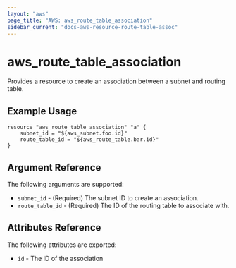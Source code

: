 ```yaml
---
layout: "aws"
page_title: "AWS: aws_route_table_association"
sidebar_current: "docs-aws-resource-route-table-assoc"
---
```


# aws\_route\_table\_association

Provides a resource to create an association between a subnet and routing table.

## Example Usage

```
resource "aws_route_table_association" "a" {
    subnet_id = "${aws_subnet.foo.id}"
    route_table_id = "${aws_route_table.bar.id}"
}
```

## Argument Reference

The following arguments are supported:

* `subnet_id` - (Required) The subnet ID to create an association.
* `route_table_id` - (Required) The ID of the routing table to associate with.

## Attributes Reference

The following attributes are exported:

* `id` - The ID of the association

